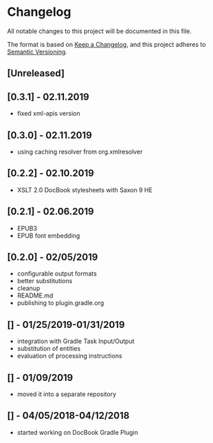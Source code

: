 # Changelog
All notable changes to this project will be documented in this file.

The format is based on [Keep a Changelog](https://keepachangelog.com/en/1.0.0/),
and this project adheres to [Semantic Versioning](https://semver.org/spec/v2.0.0.html).

## [Unreleased]

## [0.3.1] - 02.11.2019
- fixed xml-apis version

## [0.3.0] - 02.11.2019
- using caching resolver from org.xmlresolver

## [0.2.2] - 02.10.2019
- XSLT 2.0 DocBook stylesheets with Saxon 9 HE

## [0.2.1] - 02.06.2019
- EPUB3
- EPUB font embedding

## [0.2.0] - 02/05/2019
- configurable output formats
- better substitutions
- cleanup
- README.md
- publishing to plugin.gradle.org

## [] - 01/25/2019-01/31/2019
- integration with Gradle Task Input/Output
- substitution of entities
- evaluation of processing instructions

## [] - 01/09/2019
- moved it into a separate repository

## [] - 04/05/2018-04/12/2018
- started working on DocBook Gradle Plugin
